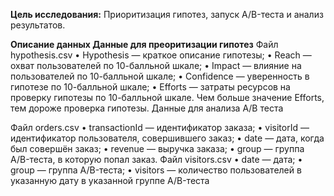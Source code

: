 **Цель исследования:** Приоритизация гипотез, запуск A/B-теста и анализ результатов. 

**Описание данных
Данные для преоритизации гипотез** 
Файл hypothesis.csv
 •   Hypothesis — краткое описание гипотезы;
 •   Reach — охват пользователей по 10-балльной шкале;
 •   Impact — влияние на пользователей по 10-балльной шкале;
 •   Confidence — уверенность в гипотезе по 10-балльной шкале;
 •   Efforts — затраты ресурсов на проверку гипотезы по 10-балльной шкале. Чем больше значение Efforts, тем дороже проверка гипотезы.
Данные для  анализа A/B теста 

Файл orders.csv
 •   transactionId — идентификатор заказа;
 •   visitorId — идентификатор пользователя, совершившего заказ;
 •   date — дата, когда был совершён заказ;
 •   revenue — выручка заказа;
 •   group — группа A/B-теста, в которую попал заказ.
Файл visitors.csv
 •   date — дата;
 •   group — группа A/B-теста;
 •   visitors — количество пользователей в указанную дату в указанной группе A/B-теста
